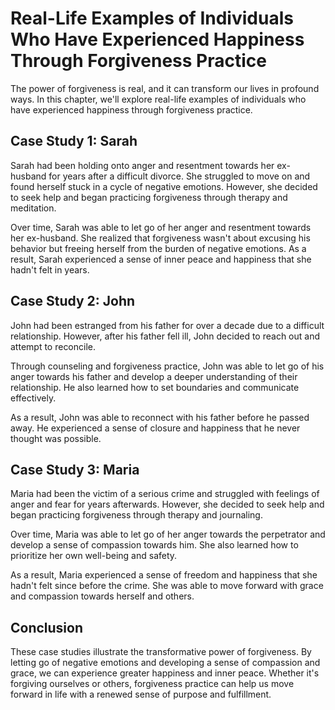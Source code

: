 # Real-Life Examples of Individuals Who Have Experienced Happiness Through Forgiveness Practice

The power of forgiveness is real, and it can transform our lives in profound ways. In this chapter, we'll explore real-life examples of individuals who have experienced happiness through forgiveness practice.

Case Study 1: Sarah
-------------------

Sarah had been holding onto anger and resentment towards her ex-husband for years after a difficult divorce. She struggled to move on and found herself stuck in a cycle of negative emotions. However, she decided to seek help and began practicing forgiveness through therapy and meditation.

Over time, Sarah was able to let go of her anger and resentment towards her ex-husband. She realized that forgiveness wasn't about excusing his behavior but freeing herself from the burden of negative emotions. As a result, Sarah experienced a sense of inner peace and happiness that she hadn't felt in years.

Case Study 2: John
------------------

John had been estranged from his father for over a decade due to a difficult relationship. However, after his father fell ill, John decided to reach out and attempt to reconcile.

Through counseling and forgiveness practice, John was able to let go of his anger towards his father and develop a deeper understanding of their relationship. He also learned how to set boundaries and communicate effectively.

As a result, John was able to reconnect with his father before he passed away. He experienced a sense of closure and happiness that he never thought was possible.

Case Study 3: Maria
-------------------

Maria had been the victim of a serious crime and struggled with feelings of anger and fear for years afterwards. However, she decided to seek help and began practicing forgiveness through therapy and journaling.

Over time, Maria was able to let go of her anger towards the perpetrator and develop a sense of compassion towards him. She also learned how to prioritize her own well-being and safety.

As a result, Maria experienced a sense of freedom and happiness that she hadn't felt since before the crime. She was able to move forward with grace and compassion towards herself and others.

Conclusion
----------

These case studies illustrate the transformative power of forgiveness. By letting go of negative emotions and developing a sense of compassion and grace, we can experience greater happiness and inner peace. Whether it's forgiving ourselves or others, forgiveness practice can help us move forward in life with a renewed sense of purpose and fulfillment.
